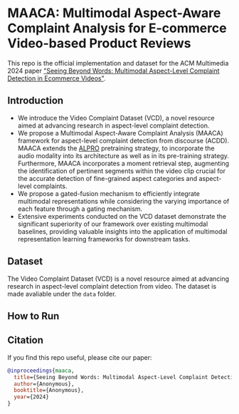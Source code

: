 # MAACA: Multimodal Aspect-Aware Complaint Analysis for E-commerce Video-based Product Reviews

This repo is the official implementation and dataset for the ACM Multimedia 2024 paper ["Seeing Beyond Words: Multimodal Aspect-Level Complaint
Detection in Ecommerce Videos"](https://openreview.net/pdf/1ef5082841dc737c3f0dfbc4617fc60c8c2d59a3.pdf).

## Introduction
- We introduce the Video Complaint Dataset (VCD), a novel resource aimed at advancing research in aspect-level complaint
detection.
- We propose a Multimodal Aspect-Aware Complaint Analysis
(MAACA) framework for aspect-level complaint detection
from discourse (ACDD). MAACA extends the [ALPRO](https://github.com/salesforce/ALPRO) pretraining strategy, to incorporate the audio modality into
its architecture as well as in its pre-training strategy. Furthermore, MAACA incorporates a moment retrieval step, augmenting the identification of pertinent segments within the
video clip crucial for the accurate detection of fine-grained
aspect categories and aspect-level complaints.
- We propose a gated-fusion mechanism to efficiently integrate
multimodal representations while considering the varying
importance of each feature through a gating mechanism.
- Extensive experiments conducted on the VCD dataset demonstrate the significant superiority of our framework over existing multimodal baselines, providing valuable insights into
the application of multimodal representation learning frameworks for downstream tasks.

  
## Dataset
The Video Complaint Dataset (VCD) is a novel resource aimed at advancing research in aspect-level complaint detection from video. The dataset is made avaliable under the `data` folder. 

## How to Run


## Citation

If you find this repo useful, please cite our paper:

```bibtex
@inproceedings{maaca,
  title={Seeing Beyond Words: Multimodal Aspect-Level Complaint Detection in Ecommerce Videos},
  author={Anonymous},
  booktitle={Anonymous},
  year={2024}
}
```